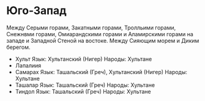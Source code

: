 # Юго-Запад

Между Серыми горами, Закатными горами, Тролльими горами, Снежнвми горами, Омиарандскими горами и Аламирскими горами на западе и Западной Стеной на востоке.
Между Сияющим морем и Диким берегом.

*   Хульт
    Язык: Хультанский (Нигер)
    Народы: Хультане
*   Лапалиия
*   Самарах
    Язык: Ташальский (Греч), Хультанский (Нигер)
    Народы: Хультане
*   Ташалар
    Язык: Ташальский (Греч)
    Народы: Хультане
*   Тиндол
    Язык: Ташальский (Греч)
    Народы: Хультане
